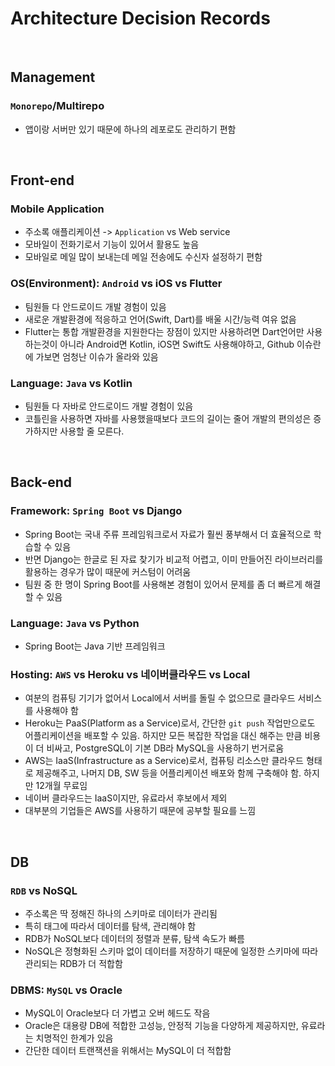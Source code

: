# Architecture Decision Records

<br>

## Management

### `Monorepo`/Multirepo 
- 앱이랑 서버만 있기 때문에 하나의 레포로도 관리하기 편함

<br>

## Front-end

### Mobile Application
- 주소록 애플리케이션 -> `Application` vs Web service
- 모바일이 전화기로서 기능이 있어서 활용도 높음
- 모바일로 메일 많이 보내는데 메일 전송에도 수신자 설정하기 편함

### OS(Environment): `Android` vs iOS vs Flutter
- 팀원들 다 안드로이드 개발 경험이 있음
- 새로운 개발환경에 적응하고 언어(Swift, Dart)를 배울 시간/능력 여유 없음
- Flutter는 통합 개발환경을 지원한다는 장점이 있지만 사용하려면 Dart언어만 사용하는것이 아니라 Android면 Kotlin, iOS면 Swift도 사용해야하고, Github 이슈란에 가보면 엄청난 이슈가 올라와 있음

### Language: `Java` vs Kotlin
- 팀원들 다 자바로 안드로이드 개발 경험이 있음
- 코틀린을 사용하면 자바를 사용했을때보다 코드의 길이는 줄어 개발의 편의성은 증가하지만 사용할 줄 모른다.

<br>

## Back-end

### Framework: `Spring Boot` vs Django
- Spring Boot는 국내 주류 프레임워크로서 자료가 훨씬 풍부해서 더 효율적으로 학습할 수 있음
- 반면 Django는 한글로 된 자료 찾기가 비교적 어렵고, 이미 만들어진 라이브러리를 활용하는 경우가 많이 때문에 커스텀이 어려움
- 팀원 중 한 명이 Spring Boot를 사용해본 경험이 있어서 문제를 좀 더 빠르게 해결할 수 있음

### Language: `Java` vs Python
- Spring Boot는 Java 기반 프레임워크

### Hosting: `AWS` vs Heroku vs 네이버클라우드 vs Local
- 여분의 컴퓨팅 기기가 없어서 Local에서 서버를 돌릴 수 없으므로 클라우드 서비스를 사용해야 함
- Heroku는 PaaS(Platform as a Service)로서, 간단한 `git push` 작업만으로도 어플리케이션을 배포할 수 있음. 하지만 모든 복잡한 작업을 대신 해주는 만큼 비용이 더 비싸고, PostgreSQL이 기본 DB라 MySQL을 사용하기 번거로움
- AWS는 IaaS(Infrastructure as a Service)로서, 컴퓨팅 리소스만 클라우드 형태로 제공해주고, 나머지 DB, SW 등을 어플리케이션 배포와 함께 구축해야 함. 하지만 12개월 무료임
- 네이버 클라우드는 IaaS이지만, 유료라서 후보에서 제외
- 대부분의 기업들은 AWS를 사용하기 때문에 공부할 필요를 느낌

<br>

## DB

### `RDB` vs NoSQL
- 주소록은 딱 정해진 하나의 스키마로 데이터가 관리됨
- 특히 태그에 따라서 데이터를 탐색, 관리해야 함
- RDB가 NoSQL보다 데이터의 정렬과 분류, 탐색 속도가 빠름
- NoSQL은 정형화된 스키마 없이 데이터를 저장하기 때문에 일정한 스키마에 따라 관리되는 RDB가 더 적합함

### DBMS: `MySQL` vs Oracle
- MySQL이 Oracle보다 더 가볍고 오버 헤드도 작음
- Oracle은 대용량 DB에 적합한 고성능, 안정적 기능을 다양하게 제공하지만, 유료라는 치명적인 한계가 있음
- 간단한 데이터 트랜잭션을 위해서는 MySQL이 더 적합함
